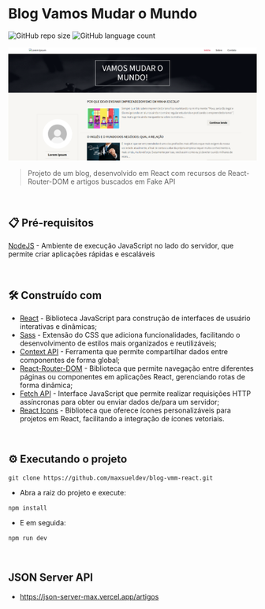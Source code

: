 # Blog Vamos Mudar o Mundo 

![GitHub repo size](https://img.shields.io/github/repo-size/maxsueldev/blog-vmm-react?style=for-the-badge)
![GitHub language count](https://img.shields.io/github/languages/count/maxsueldev/blog-vmm-react?style=for-the-badge)

<img src="vamos-mudar-o-mundo-blog.png" alt="Exemplo imagem">

> Projeto de um blog, desenvolvido em React com recursos de React-Router-DOM e artigos buscados em Fake API

<br>

## 📋 Pré-requisitos

[NodeJS](https://nodejs.org/pt) - Ambiente de execução JavaScript no lado do servidor, que permite criar aplicações rápidas e escaláveis

<br>

## 🛠️ Construído com
* [React](https://pt-br.react.dev/) - Biblioteca JavaScript para construção de interfaces de usuário interativas e dinâmicas;
* [Sass](https://sass-lang.com/) - Extensão do CSS que adiciona funcionalidades, facilitando o desenvolvimento de estilos mais organizados e reutilizáveis;
* [Context API](https://pt-br.legacy.reactjs.org/docs/context.html#api) - Ferramenta que permite compartilhar dados entre componentes de forma global;
* [React-Router-DOM](https://reactrouter.com/) - Biblioteca que permite navegação entre diferentes páginas ou componentes em aplicações React, gerenciando rotas de forma dinâmica;
* [Fetch API](https://developer.mozilla.org/en-US/docs/Web/API/Fetch_API) - Interface JavaScript que permite realizar requisições HTTP assíncronas para obter ou enviar dados de/para um servidor;
* [React Icons](https://react-icons.github.io/react-icons/) - Biblioteca que oferece ícones personalizáveis para projetos em React, facilitando a integração de ícones vetoriais.
<br>


## ⚙️ Executando o projeto

```
git clone https://github.com/maxsueldev/blog-vmm-react.git
```

* Abra a raiz do projeto e execute: 

```
npm install
```

* E em seguida: 

```
npm run dev
```

<br>

## JSON Server API
* https://json-server-max.vercel.app/artigos


